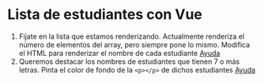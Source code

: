 # Lista de estudiantes con Vue

1. Fijate en la lista que estamos renderizando. Actualmente renderiza el número de elementos del array, pero siempre pone lo mismo. Modifica el HTML para renderizar el nombre de cada estudiante [Ayuda](https://vuejs.org/guide/essentials/list.html)
2. Queremos destacar los nombres de estudiantes que tienen 7 o más letras. Pinta el color de fondo de la `<p></p>` de dichos estudiantes [Ayuda](https://vuejs.org/guide/essentials/class-and-style.html)
